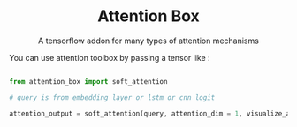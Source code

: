 <h1 align="center"> Attention Box</h1>
<p align="center">  A tensorflow addon for many types of attention mechanisms</p>


You can use attention toolbox by passing a tensor like :
```python

from attention_box import soft_attention

# query is from embedding layer or lstm or cnn logit

attention_output = soft_attention(query, attention_dim = 1, visualize_attention = True )

```
